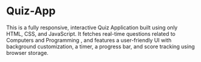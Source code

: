 # Quiz-App
This is a fully responsive, interactive Quiz Application built using only HTML, CSS, and JavaScript. It fetches real-time questions related to Computers and Programming , and features a user-friendly UI with background customization, a timer, a progress bar, and score tracking using browser storage.
